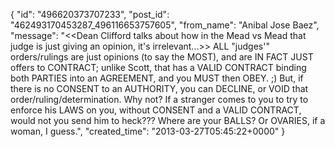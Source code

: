  {
   "id": "496620373707233",
   "post_id": "462493170453287_496116653757605",
   "from_name": "Anibal Jose Baez",
   "message": "<<Dean Clifford talks about how in the Mead vs Mead that judge is just giving an opinion, it's irrelevant...>> ALL \"judges'\" orders/rulings are just opinions (to say the MOST), and are IN FACT JUST offers to CONTRACT; unlike  Scott, that has a VALID CONTRACT binding both PARTIES into an AGREEMENT, and you MUST then OBEY. ;) But, if there is no CONSENT to an AUTHORITY, you can DECLINE, or VOID that order/ruling/determination. Why not? If a stranger comes to you to try to enforce his LAWS on you, without CONSENT and a VALID CONTRACT, would not you send him to heck??? Where are your BALLS? Or OVARIES, if a woman, I guess.",
   "created_time": "2013-03-27T05:45:22+0000"
 }
